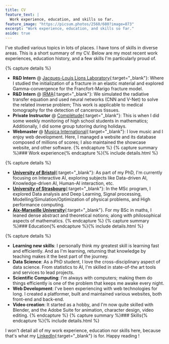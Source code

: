 ```yaml
---
title: CV
feature_text: |
  Work experience, education, and skills so far.
feature_image: "https://picsum.photos/2560/600?image=873"
excerpt: "Work experience, education, and skills so far."
aside: true
---
```


I've studied various topics in lots of places. I have tons of skills in diverse areas.
This is a short summary of my CV. Below are my most recent work experiences, education history, and a few skills I'm particularly proud of.

{% capture details %}
- __R&D Intern__ @ [Jacques-Louis Lions Laboratory](https://www.ljll.math.upmc.fr/en/the-laboratory/?lang=fr){:target="_blank"}: Where I studied the initialization of a fracture in an elastic material and explored Gamma-convergence for the Francfort-Marigo fracture model.
- __R&D Intern__ @ [IRMA](https://irma.math.unistra.fr/){:target="_blank"}: We simulated the radiative transfer equation and used neural networks (CNN and V-Net) to solve the related inverse problem; This work is applicable to medical tomography for the detection of cancerous tissues.
- __Private Instructor__ @ [Complétude](https://www.completude.com/){:target="_blank"}: This is when I did some weekly monitoring of high school students in mathematics; Additionally, I did some group tutoring during holidays.
- __Webmaster__ @ [Musica International](https://www.musicanet.org/en/){:target="_blank"}: I love music and I enjoy web development. Here, I managed a website and its database composed of millions of scores; I also maintained the showcase website, and other software.
{% endcapture %}
{% capture summary %}### Work experience{% endcapture %}{% include details.html %}


{% capture details %}
- [__University of Bristol__](https://www.bristol.ac.uk/cdt/interactive-ai/){:target="_blank"}: As part of my PhD, I'm currently focusing on Interactive AI, exploring subjects like Data-driven AI, Knowledge-driven AI, Human-AI interaction, etc.
- [__University of Strasbourg__](https://mathinfo.unistra.fr/){:target="_blank"}: In the MSc program, I explored Data analysis and Deep Learning, Signal processing, Modelling/Simulation/Optimization of physical problems, and High performance computing.
- [__Aix-Marseille University__](https://sciences.univ-amu.fr/fr){:target="_blank"}. For my BSc in maths, I leaned dense abstract and theoretical notions; along with philosophical aspects of mathematics. 
{% endcapture %}
{% capture summary %}### Education{% endcapture %}{% include details.html %}

{% capture details %}
- __Learning new skills__: I personally think my greatest skill is learning fast and efficiently. And as I'm learning, returning that knowledge by teaching makes it the best part of the journey. 
- __Data Science__: As a PhD student, I love the cross-disciplinary aspect of data science. From statistics to AI, I'm skilled in state-of-the art tools and services to lead projects.
- __Scientific Computing__: I'm always with computers; making them do things efficiently is one of the problem that keeps me awake every night.
- __Web Development__: I've been experiencing with web technologies for long. I created a platformer, built and maintained various websites, both front-end and back-end. 
- __Video creation__: It started as a hobby, and I'm now quite skilled with Blender, and the Adobe Suite for animation, character design, video editing.
{% endcapture %}
{% capture summary %}### Skills{% endcapture %}{% include details.html %}


I won't detail all of my work experience, education nor skills here, because that's what my [LinkedIn](https://www.linkedin.com/in/roussel-desmond-nzoyem/){:target="_blank"} is for. Happy reading !